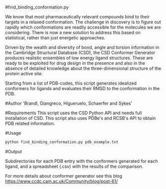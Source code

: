 #find_binding_conformation.py 

We know that most pharmaceutically relevant compounds bind to their targets in a relaxed conformation. The challenge in discovery is to figure out rapidly which conformations are readily accessible for the molecules we are considering. There is now a new solution to address this based on statistical, rather than just energetic approaches.

Driven by the wealth and diversity of bond, angle and torsion information in the Cambridge Structural Database (CSD), the CSD Conformer Generator produces realistic ensembles of low energy ligand structures. These are ready to be exploited for drug design in the presence and also in the absence of detailed knowledge about the three-dimensional structure of the protein active site.

Starting from a list of PDB-codes, this script generates idealized conformers
for ligands and evaluates their RMSD to the conformation in the PDB.

#Author
'Brandl, Giangreco, Higueruelo, Schaerfer and Sykes'

#Requirements
This script uses the CSD Python API and needs full installation of CSD. 
This script also uses PDBe's and RCSB's API to obtain PDB related information.

#Usage

```Python
python find_binding_conformation.py pdb_example.txt
```

#Output

Subdirectories for each PDB entry with the conformers generated for each ligand, and a spreadsheet (.csv) with the results of the comparison.


For more details about conformer generator see this blog https://www.ccdc.cam.ac.uk/Community/blog/post-61/
